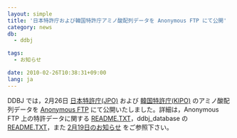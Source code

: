 ```yaml
---
layout: simple
title: '日本特許庁および韓国特許庁アミノ酸配列データを Anonymous FTP にて公開'
category: news
db:
  - ddbj

tags:
  - お知らせ

date: 2010-02-26T10:38:31+09:00
lang: ja
---
```


DDBJ では，2月26日 <a href="http://www.jpo.go.jp/indexj.htm" target="_new">日本特許庁(JPO)</a> および <a href="http://www.kipo.go.kr/" target="_new">韓国特許庁(KIPO)</a> のアミノ酸配列データを <a href="ftp://ftp.ddbj.nig.ac.jp/ddbj_database/patent/">Anonymous FTP</a> にて公開いたしました。詳細は，Anonymous FTP 上の特許データに関する <a href="ftp://ftp.ddbj.nig.ac.jp/ddbj_database/patent/README.TXT">README.TXT</a>，ddbj_database の <a href="ftp://ftp.ddbj.nig.ac.jp/ddbj_database/README.TXT">README.TXT</a>，また <a href="/whatsnew/whatsnew2010-j.html#100219">2月19日のお知らせ</a> をご参照下さい。
